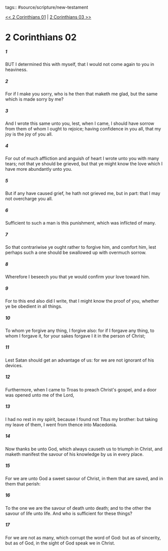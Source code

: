 tags:: #source/scripture/new-testament

[<< 2 Corinthians 01](/New_Testament/08_2_Corinthians/2_Corinthians_01.md) | [2 Corinthians 03 >>](/New_Testament/08_2_Corinthians/2_Corinthians_03.md)

# 2 Corinthians 02

##### 1

BUT I determined this with myself, that I would not come again to you in heaviness.

##### 2

For if I make you sorry, who is he then that maketh me glad, but the same which is made sorry by me?

##### 3

And I wrote this same unto you, lest, when I came, I should have sorrow from them of whom I ought to rejoice; having confidence in you all, that my joy is the joy of you all.

##### 4

For out of much affliction and anguish of heart I wrote unto you with many tears; not that ye should be grieved, but that ye might know the love which I have more abundantly unto you.

##### 5

But if any have caused grief, he hath not grieved me, but in part: that I may not overcharge you all.

##### 6

Sufficient to such a man is this punishment, which was inflicted of many.

##### 7

So that contrariwise ye ought rather to forgive him, and comfort him, lest perhaps such a one should be swallowed up with overmuch sorrow.

##### 8

Wherefore I beseech you that ye would confirm your love toward him.

##### 9

For to this end also did I write, that I might know the proof of you, whether ye be obedient in all things.

##### 10

To whom ye forgive any thing, I forgive also: for if I forgave any thing, to whom I forgave it, for your sakes forgave I it in the person of Christ;

##### 11

Lest Satan should get an advantage of us: for we are not ignorant of his devices.

##### 12

Furthermore, when I came to Troas to preach Christ's gospel, and a door was opened unto me of the Lord,

##### 13

I had no rest in my spirit, because I found not Titus my brother: but taking my leave of them, I went from thence into Macedonia.

##### 14

Now thanks be unto God, which always causeth us to triumph in Christ, and maketh manifest the savour of his knowledge by us in every place.

##### 15

For we are unto God a sweet savour of Christ, in them that are saved, and in them that perish:

##### 16

To the one we are the savour of death unto death; and to the other the savour of life unto life. And who is sufficient for these things?

##### 17

For we are not as many, which corrupt the word of God: but as of sincerity, but as of God, in the sight of God speak we in Christ.
